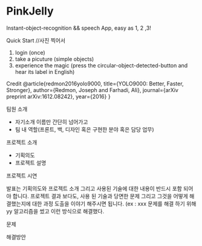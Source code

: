 # PinkJelly
Instant-object-recognition && speech App, easy as 1, 2 ,3!

Quick Start
//사진 찍어서 
1. login (once)
2. take a picuture (simple objects)
3. experience the magic (press the circular-object-detected-button and hear its label in English)

Credit
@article{redmon2016yolo9000,
  title={YOLO9000: Better, Faster, Stronger},
  author={Redmon, Joseph and Farhadi, Ali},
  journal={arXiv preprint arXiv:1612.08242},
  year={2016}
}

팀원 소개
 - 자기소개 이름만 간단히 넘어가고
 - 팀 내 역할(프론트, 백, 디자인 혹은 구현한 분야 혹은 담당 업무)

프로젝트 소개
 - 기획의도
 - 프로젝트 설명


프로젝트 시연

발표는 기획의도와 프로젝트 소개 그리고 사용된 기술에 대한 내용이 반드시 포함 되어야 합니다. 프로젝트 결과 보다도, 사용 된 기술과 당면한 문제 그리고 그것을 어떻게 해결했는지에 대한 과정 도출을 이야기 해주시면 됩니다.
(ex : xxx 문제를 해결 하기 위해 yy 알고리즘을 썼고 이런 방식으로 해결했다. 


문제


해결방안